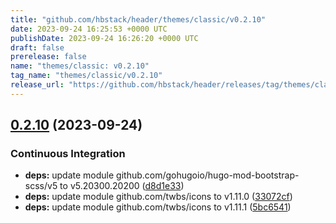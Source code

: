 ```yaml
---
title: "github.com/hbstack/header/themes/classic/v0.2.10"
date: 2023-09-24 16:25:53 +0000 UTC
publishDate: 2023-09-24 16:26:20 +0000 UTC
draft: false
prerelease: false
name: "themes/classic: v0.2.10"
tag_name: "themes/classic/v0.2.10"
release_url: "https://github.com/hbstack/header/releases/tag/themes/classic/v0.2.10"
---
```


## [0.2.10](https://github.com/hbstack/header/compare/themes/classic/v0.2.9...themes/classic/v0.2.10) (2023-09-24)


### Continuous Integration

* **deps:** update module github.com/gohugoio/hugo-mod-bootstrap-scss/v5 to v5.20300.20200 ([d8d1e33](https://github.com/hbstack/header/commit/d8d1e3398c9832a47e9bcbb44c8737f0e1eb9295))
* **deps:** update module github.com/twbs/icons to v1.11.0 ([33072cf](https://github.com/hbstack/header/commit/33072cf245580d826587ba19898bbbad66a14784))
* **deps:** update module github.com/twbs/icons to v1.11.1 ([5bc6541](https://github.com/hbstack/header/commit/5bc65412346965369643bee7ca787129c0023515))
